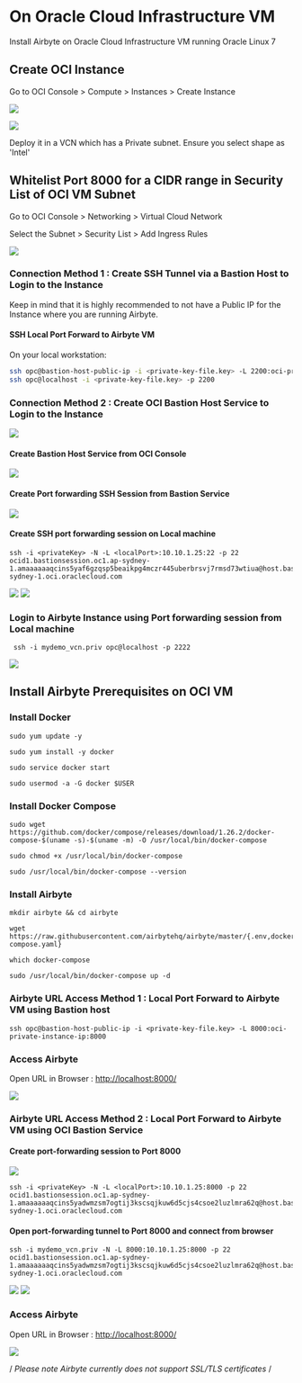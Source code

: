 # On Oracle Cloud Infrastructure VM

Install Airbyte on Oracle Cloud Infrastructure VM running Oracle Linux 7

## Create OCI Instance

Go to OCI Console &gt; Compute &gt; Instances &gt; Create Instance

![](../.gitbook/assets/OCIScreen1.png)

![](../.gitbook/assets/OCIScreen2.png)

Deploy it in a VCN which has a Private subnet. Ensure you select shape as 'Intel' 

## Whitelist Port 8000 for a CIDR range in Security List of OCI VM Subnet

Go to OCI Console &gt; Networking &gt; Virtual Cloud Network

Select the Subnet &gt; Security List &gt; Add Ingress Rules

![](../.gitbook/assets/OCIScreen3.png)

### Connection Method 1 : Create SSH Tunnel via a Bastion Host to Login to the Instance 

Keep in mind that it is highly recommended to not have a Public IP for the Instance where you are running Airbyte.

#### SSH Local Port Forward to Airbyte VM

On your local workstation:

```bash
ssh opc@bastion-host-public-ip -i <private-key-file.key> -L 2200:oci-private-instance-ip:22
ssh opc@localhost -i <private-key-file.key> -p 2200
```

### Connection Method 2 : Create OCI Bastion Host Service to Login to the Instance 

![](../.gitbook/assets/OCIScreen13.png)

#### Create Bastion Host Service from OCI Console
![](../.gitbook/assets/OCIScreen5.png)

#### Create Port forwarding SSH Session from Bastion Service
![](../.gitbook/assets/OCIScreen6.png)

#### Create SSH port forwarding session on Local machine 

```text
ssh -i <privateKey> -N -L <localPort>:10.10.1.25:22 -p 22 ocid1.bastionsession.oc1.ap-sydney-1.amaaaaaaqcins5yaf6gzqsp5beaikpg4mczr445uberbrsvj7rmsd73wtiua@host.bastion.ap-sydney-1.oci.oraclecloud.com
```
![](../.gitbook/assets/OCIScreen7.png)
![](../.gitbook/assets/OCIScreen8.png)



### Login to Airbyte Instance using Port forwarding session from Local machine 

```text
 ssh -i mydemo_vcn.priv opc@localhost -p 2222
```

![](../.gitbook/assets/OCIScreen9.png)


## Install Airbyte Prerequisites on OCI VM

### Install Docker

```text
sudo yum update -y

sudo yum install -y docker

sudo service docker start

sudo usermod -a -G docker $USER
```


### Install Docker Compose

```text
sudo wget https://github.com/docker/compose/releases/download/1.26.2/docker-compose-$(uname -s)-$(uname -m) -O /usr/local/bin/docker-compose

sudo chmod +x /usr/local/bin/docker-compose

sudo /usr/local/bin/docker-compose --version
```


### Install Airbyte

```text
mkdir airbyte && cd airbyte

wget https://raw.githubusercontent.com/airbytehq/airbyte/master/{.env,docker-compose.yaml}

which docker-compose

sudo /usr/local/bin/docker-compose up -d
```

### Airbyte URL Access Method 1 : Local Port Forward to Airbyte VM using Bastion host

```text
ssh opc@bastion-host-public-ip -i <private-key-file.key> -L 8000:oci-private-instance-ip:8000
```

### Access Airbyte

Open URL in Browser : [http://localhost:8000/](http://localhost:8000/)

![](../.gitbook/assets/OCIScreen4.png)

### Airbyte URL Access Method 2 : Local Port Forward to Airbyte VM using OCI Bastion Service

#### Create port-forwarding session to Port 8000
![](../.gitbook/assets/OCIScreen10.png)

```text
ssh -i <privateKey> -N -L <localPort>:10.10.1.25:8000 -p 22 ocid1.bastionsession.oc1.ap-sydney-1.amaaaaaaqcins5yadwmzsm7ogtij3kscsqjkuw6d5cjs4csoe2luzlmra62q@host.bastion.ap-sydney-1.oci.oraclecloud.com
```

#### Open port-forwarding tunnel to Port 8000 and connect from browser

```text
ssh -i mydemo_vcn.priv -N -L 8000:10.10.1.25:8000 -p 22 ocid1.bastionsession.oc1.ap-sydney-1.amaaaaaaqcins5yadwmzsm7ogtij3kscsqjkuw6d5cjs4csoe2luzlmra62q@host.bastion.ap-sydney-1.oci.oraclecloud.com
```

![](../.gitbook/assets/OCIScreen11.png)
![](../.gitbook/assets/OCIScreen12.png)

### Access Airbyte

Open URL in Browser : [http://localhost:8000/](http://localhost:8000/)

![](../.gitbook/assets/OCIScreen4.png)

/ _Please note Airbyte currently does not support SSL/TLS certificates_ /


